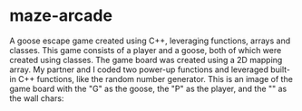 # maze-arcade
A goose escape game created using C++, leveraging functions, arrays and classes. This game consists of a player and a goose, both of which were created using classes. The game board was created using a 2D mapping array. My partner and I coded two power-up functions and leveraged built-in C++ functions, like the random number generator. This is an image of the game board with the "G" as the goose, the "P" as the player, and the "" as the wall chars:
